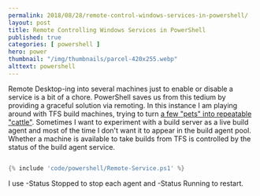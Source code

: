 ```yaml
---
permalink: 2018/08/28/remote-control-windows-services-in-powershell/
layout: post
title: Remote Controlling Windows Services in PowerShell
published: true 
categories: [ powershell ]
hero: power
thumbnail: "/img/thumbnails/parcel-420x255.webp"
alttext: powershell
---
```


Remote Desktop-ing into several machines just to enable or disable a service is a bit of a chore. PowerShell saves us from 
this tedium by providing a graceful solution via remoting. In this instance I am playing around with TFS build machines, trying to 
turn <a href="http://cloudscaling.com/blog/cloud-computing/the-history-of-pets-vs-cattle/">a few "pets" into repeatable "cattle"</a>.
Sometimes I want to experiment with a build server as a live build agent and most of the time I don't want it to appear in the build agent 
pool. Whether a machine is available to take builds from TFS is controlled by the status of the build agent service.

```powershell

{% include 'code/powershell/Remote-Service.ps1' %}

```
I use -Status Stopped to stop each agent and -Status Running to restart.
